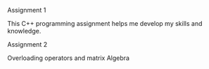 Assignment 1

This C++ programming assignment helps me develop my
skills and knowledge.

Assignment 2

Overloading operators and matrix Algebra
